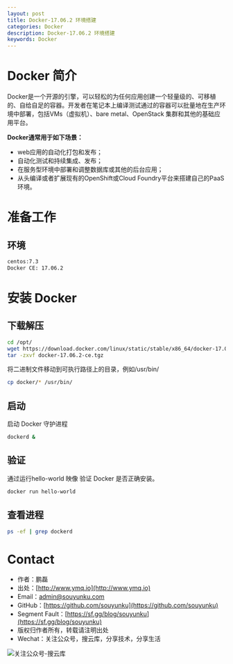 ```yaml
---
layout: post
title: Docker-17.06.2 环境搭建
categories: Docker
description: Docker-17.06.2 环境搭建
keywords: Docker
---
```


# Docker 简介

Docker是一个开源的引擎，可以轻松的为任何应用创建一个轻量级的、可移植的、自给自足的容器。开发者在笔记本上编译测试通过的容器可以批量地在生产环境中部署，包括VMs（虚拟机）、bare metal、OpenStack 集群和其他的基础应用平台。 

**Docker通常用于如下场景：**

- web应用的自动化打包和发布；
- 自动化测试和持续集成、发布；
- 在服务型环境中部署和调整数据库或其他的后台应用；
- 从头编译或者扩展现有的OpenShift或Cloud Foundry平台来搭建自己的PaaS环境。

# 准备工作

## 环境

```sh
centos:7.3  
Docker CE: 17.06.2
```

# 安装 Docker

## 下载解压

```sh
cd /opt/
wget https://download.docker.com/linux/static/stable/x86_64/docker-17.06.2-ce.tgz
tar -zxvf docker-17.06.2-ce.tgz
```

将二进制文件移动到可执行路径上的目录，例如/usr/bin/

```sh
cp docker/* /usr/bin/
```

## 启动

启动 Docker 守护进程

```sh
dockerd &
```

## 验证

通过运行hello-world 映像 验证 Docker 是否正确安装。

```sh
docker run hello-world
```

## 查看进程

```sh
ps -ef | grep dockerd
```




# Contact

 - 作者：鹏磊  
 - 出处：[http://www.ymq.io](http://www.ymq.io)  
 - Email：[admin@souyunku.com](admin@souyunku.com)  
 - GitHub：[https://github.com/souyunku](https://github.com/souyunku)  
 - Segment Fault：[https://sf.gg/blog/souyunku](https://sf.gg/blog/souyunku)  
 - 版权归作者所有，转载请注明出处
 - Wechat：关注公众号，搜云库，分享技术，分享生活
 
![关注公众号-搜云库](http://www.ymq.io/images/souyunku.png "搜云库")

